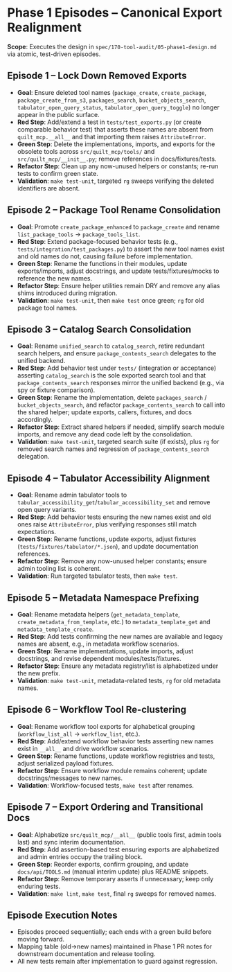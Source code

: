 <!-- markdownlint-disable MD013 -->
# Phase 1 Episodes – Canonical Export Realignment

**Scope**: Executes the design in `spec/170-tool-audit/05-phase1-design.md` via atomic, test-driven episodes.

## Episode 1 – Lock Down Removed Exports

- **Goal**: Ensure deleted tool names (`package_create`, `create_package`, `package_create_from_s3`, `packages_search`, `bucket_objects_search`, `tabulator_open_query_status`, `tabulator_open_query_toggle`) no longer appear in the public surface.
- **Red Step**: Add/extend a test in `tests/test_exports.py` (or create comparable behavior test) that asserts these names are absent from `quilt_mcp.__all__` and that importing them raises `AttributeError`.
- **Green Step**: Delete the implementations, imports, and exports for the obsolete tools across `src/quilt_mcp/tools/` and `src/quilt_mcp/__init__.py`; remove references in docs/fixtures/tests.
- **Refactor Step**: Clean up any now-unused helpers or constants; re-run tests to confirm green state.
- **Validation**: `make test-unit`, targeted `rg` sweeps verifying the deleted identifiers are absent.

## Episode 2 – Package Tool Rename Consolidation

- **Goal**: Promote `create_package_enhanced` to `package_create` and rename `list_package_tools` → `package_tools_list`.
- **Red Step**: Extend package-focused behavior tests (e.g., `tests/integration/test_packages.py`) to assert the new tool names exist and old names do not, causing failure before implementation.
- **Green Step**: Rename the functions in their modules, update exports/imports, adjust docstrings, and update tests/fixtures/mocks to reference the new names.
- **Refactor Step**: Ensure helper utilities remain DRY and remove any alias shims introduced during migration.
- **Validation**: `make test-unit`, then `make test` once green; `rg` for old package tool names.

## Episode 3 – Catalog Search Consolidation

- **Goal**: Rename `unified_search` to `catalog_search`, retire redundant search helpers, and ensure `package_contents_search` delegates to the unified backend.
- **Red Step**: Add behavior test under `tests/` (integration or acceptance) asserting `catalog_search` is the sole exported search tool and that `package_contents_search` responses mirror the unified backend (e.g., via spy or fixture comparison).
- **Green Step**: Rename the implementation, delete `packages_search` / `bucket_objects_search`, and refactor `package_contents_search` to call into the shared helper; update exports, callers, fixtures, and docs accordingly.
- **Refactor Step**: Extract shared helpers if needed, simplify search module imports, and remove any dead code left by the consolidation.
- **Validation**: `make test-unit`, targeted search suite (if exists), plus `rg` for removed search names and regression of `package_contents_search` delegation.

## Episode 4 – Tabulator Accessibility Alignment

- **Goal**: Rename admin tabulator tools to `tabular_accessibility_get`/`tabular_accessibility_set` and remove open query variants.
- **Red Step**: Add behavior tests ensuring the new names exist and old ones raise `AttributeError`, plus verifying responses still match expectations.
- **Green Step**: Rename functions, update exports, adjust fixtures (`tests/fixtures/tabulator/*.json`), and update documentation references.
- **Refactor Step**: Remove any now-unused helper constants; ensure admin tooling list is coherent.
- **Validation**: Run targeted tabulator tests, then `make test`.

## Episode 5 – Metadata Namespace Prefixing

- **Goal**: Rename metadata helpers (`get_metadata_template`, `create_metadata_from_template`, etc.) to `metadata_template_get` and `metadata_template_create`.
- **Red Step**: Add tests confirming the new names are available and legacy names are absent, e.g., in metadata workflow scenarios.
- **Green Step**: Rename implementations, update imports, adjust docstrings, and revise dependent modules/tests/fixtures.
- **Refactor Step**: Ensure any metadata registry/list is alphabetized under the new prefix.
- **Validation**: `make test-unit`, metadata-related tests, `rg` for old metadata names.

## Episode 6 – Workflow Tool Re-clustering

- **Goal**: Rename workflow tool exports for alphabetical grouping (`workflow_list_all` → `workflow_list`, etc.).
- **Red Step**: Add/extend workflow behavior tests asserting new names exist in `__all__` and drive workflow scenarios.
- **Green Step**: Rename functions, update workflow registries and tests, adjust serialized payload fixtures.
- **Refactor Step**: Ensure workflow module remains coherent; update docstrings/messages to new names.
- **Validation**: Workflow-focused tests, `make test` after renames.

## Episode 7 – Export Ordering and Transitional Docs

- **Goal**: Alphabetize `src/quilt_mcp/__all__` (public tools first, admin tools last) and sync interim documentation.
- **Red Step**: Add assertion-based test ensuring exports are alphabetized and admin entries occupy the trailing block.
- **Green Step**: Reorder exports, confirm grouping, and update `docs/api/TOOLS.md` (manual interim update) plus README snippets.
- **Refactor Step**: Remove temporary asserts if unnecessary; keep only enduring tests.
- **Validation**: `make lint`, `make test`, final `rg` sweeps for removed names.

## Episode Execution Notes

- Episodes proceed sequentially; each ends with a green build before moving forward.
- Mapping table (old→new names) maintained in Phase 1 PR notes for downstream documentation and release tooling.
- All new tests remain after implementation to guard against regression.
